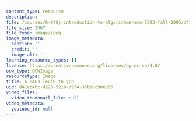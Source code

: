 ```yaml
---
content_type: resource
description: ''
file: /courses/6-046j-introduction-to-algorithms-sma-5503-fall-2005/d41eb4bcd2235218d93435b1cc90e836_6_046J_lec10_th.jpg
file_size: 2667
file_type: image/jpeg
image_metadata:
  caption: ''
  credit: ''
  image-alt: ''
learning_resource_types: []
license: https://creativecommons.org/licenses/by-nc-sa/4.0/
ocw_type: OCWImage
resourcetype: Image
title: 6_046J_lec10_th.jpg
uid: d41eb4bc-d223-5218-d934-35b1cc90e836
video_files:
  video_thumbnail_file: null
video_metadata:
  youtube_id: null
---
```

